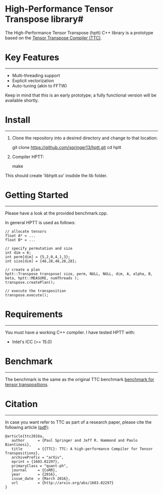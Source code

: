 # High-Performance Tensor Transpose library#

The High-Performance Tensor Transpose (hptt) C++ library is a prototype based on the [Tensor Transpose Compiler (TTC)](https://github.com/HPAC/TTC).


# Key Features
--------------

* Multi-threading support
* Explicit vectorization
* Auto-tuning (akin to FFTW)

Keep in mind that this is an early prototype; a fully functional version will be
available shortly.


# Install
---------

1. Clone the repository into a desired directory and change to that location:

    git clone https://github.com/springer13/hptt.git
    cd hptt

2. Compiler HPTT:

   make

This should create 'libhptt.so' insdide the lib folder.


# Getting Started
-----------------

Please have a look at the provided benchmark.cpp.

In general HPTT is used as follows:

    // allocate tensors
    float A* = ...
    float B* = ...

    // specify permutation and size
    int dim = 6;
    int perm[dim] = {5,2,0,4,1,3};
    int size[dim] = {48,28,48,28,28};

    // create a plan
    hptt::Transpose transpose( size, perm, NULL, NULL, dim, A, alpha, B, beta, hptt::MEASURE, numThreads );
    transpose.createPlan();

    // execute the transposition
    transpose.execute();

# Requirements
--------------

You must have a working C++ compiler. I have tested HPTT with:

* Intel's ICC (>= 15.0)

# Benchmark
-----------

The benchmark is the same as the original TTC benchmark [benchmark for tensor transpositions](https://github.com/HPAC/TTC/blob/master/benchmark/benchmark.py).


# Citation
-----------

In case you want refer to TTC as part of a research paper, please cite the following
article [(pdf)](http://arxiv.org/abs/1603.02297):
```
@article{ttc2016a,
   author      = {Paul Springer and Jeff R. Hammond and Paolo Bientinesi},
   title       = {{TTC}: TTC: A high-performance Compiler for Tensor Transpositions},
   archivePrefix = "arXiv",
   eprint = {1603.02297},
   primaryClass = "quant-ph",
   journal     = {CoRR},
   year        = {2016},
   issue_date  = {March 2016},
   url         = {http://arxiv.org/abs/1603.02297}
}
``` 
